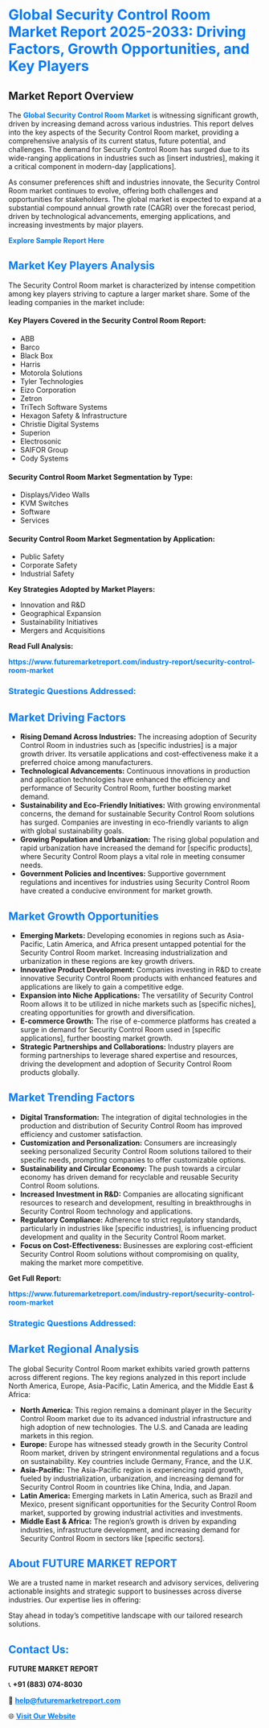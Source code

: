 <h1 style="color: #007BFF;">Global Security Control Room Market Report 2025-2033: Driving Factors, Growth Opportunities, and Key Players</h1>

<section id="overview">
<h2>Market Report Overview</h2>
<p>The <a href="https://www.futuremarketreport.com/industry-report/security-control-room-market" style="color: #007BFF; text-decoration: none;"><strong>Global Security Control Room Market</strong></a> is witnessing significant growth, driven by increasing demand across various industries. This report delves into the key aspects of the Security Control Room market, providing a comprehensive analysis of its current status, future potential, and challenges. The demand for Security Control Room has surged due to its wide-ranging applications in industries such as [insert industries], making it a critical component in modern-day [applications].</p>
<p>As consumer preferences shift and industries innovate, the Security Control Room market continues to evolve, offering both challenges and opportunities for stakeholders. The global market is expected to expand at a substantial compound annual growth rate (CAGR) over the forecast period, driven by technological advancements, emerging applications, and increasing investments by major players.</p>
</section>

<section id="overview">
<p><a href="https://www.futuremarketreport.com/request-sample/reportId=109516" style="color: #007BFF; text-decoration: none;"><strong>Explore Sample Report Here</strong></a></p>
</section>

<section id="key-players">
<h2 style="color: #007BFF;">Market Key Players Analysis</h2>
<p>The Security Control Room market is characterized by intense competition among key players striving to capture a larger market share. Some of the leading companies in the market include:</p>
<h4>Key Players Covered in the Security Control Room Report:</h4>
<ul><li>ABB</li><li>Barco</li><li>Black Box</li><li>Harris</li><li>Motorola Solutions</li><li>Tyler Technologies</li><li>Eizo Corporation</li><li>Zetron</li><li>TriTech Software Systems</li><li>Hexagon Safety &amp; Infrastructure</li><li>Christie Digital Systems</li><li>Superion</li><li>Electrosonic</li><li>SAIFOR Group</li><li>Cody Systems</li></ul>
<h4>Security Control Room Market Segmentation by Type:</h4>
<ul><li>Displays/Video Walls</li><li>KVM Switches</li><li>Software</li><li>Services</li></ul>

<h4>Security Control Room Market Segmentation by Application:</h4>
<ul><li>Public Safety</li><li>Corporate Safety</li><li>Industrial Safety</li></ul>
<p><strong>Key Strategies Adopted by Market Players:</strong></p>
<ul>
<li>Innovation and R&D</li>
<li>Geographical Expansion</li>
<li>Sustainability Initiatives</li>
<li>Mergers and Acquisitions</li>
</ul>
</section>

<section>
<p><strong>Read Full Analysis: </strong></p><a href="https://www.futuremarketreport.com/industry-report/security-control-room-market" style="color: #007BFF; text-decoration: none;"><strong>https://www.futuremarketreport.com/industry-report/security-control-room-market</strong></a>
<h3 style="color: #007BFF;">Strategic Questions Addressed:</h3>
</section>

<section id="driving-factors">
<h2 style="color: #007BFF;">Market Driving Factors</h2>
<ul>
<li><strong>Rising Demand Across Industries:</strong> The increasing adoption of Security Control Room in industries such as [specific industries] is a major growth driver. Its versatile applications and cost-effectiveness make it a preferred choice among manufacturers.</li>
<li><strong>Technological Advancements:</strong> Continuous innovations in production and application technologies have enhanced the efficiency and performance of Security Control Room, further boosting market demand.</li>
<li><strong>Sustainability and Eco-Friendly Initiatives:</strong> With growing environmental concerns, the demand for sustainable Security Control Room solutions has surged. Companies are investing in eco-friendly variants to align with global sustainability goals.</li>
<li><strong>Growing Population and Urbanization:</strong> The rising global population and rapid urbanization have increased the demand for [specific products], where Security Control Room plays a vital role in meeting consumer needs.</li>
<li><strong>Government Policies and Incentives:</strong> Supportive government regulations and incentives for industries using Security Control Room have created a conducive environment for market growth.</li>
</ul>
</section>

<section id="growth-opportunities">
<h2 style="color: #007BFF;">Market Growth Opportunities</h2>
<ul>
<li><strong>Emerging Markets:</strong> Developing economies in regions such as Asia-Pacific, Latin America, and Africa present untapped potential for the Security Control Room market. Increasing industrialization and urbanization in these regions are key growth drivers.</li>
<li><strong>Innovative Product Development:</strong> Companies investing in R&D to create innovative Security Control Room products with enhanced features and applications are likely to gain a competitive edge.</li>
<li><strong>Expansion into Niche Applications:</strong> The versatility of Security Control Room allows it to be utilized in niche markets such as [specific niches], creating opportunities for growth and diversification.</li>
<li><strong>E-commerce Growth:</strong> The rise of e-commerce platforms has created a surge in demand for Security Control Room used in [specific applications], further boosting market growth.</li>
<li><strong>Strategic Partnerships and Collaborations:</strong> Industry players are forming partnerships to leverage shared expertise and resources, driving the development and adoption of Security Control Room products globally.</li>
</ul>
</section>

<section id="trending-factors">
<h2 style="color: #007BFF;">Market Trending Factors</h2>
<ul>
<li><strong>Digital Transformation:</strong> The integration of digital technologies in the production and distribution of Security Control Room has improved efficiency and customer satisfaction.</li>
<li><strong>Customization and Personalization:</strong> Consumers are increasingly seeking personalized Security Control Room solutions tailored to their specific needs, prompting companies to offer customizable options.</li>
<li><strong>Sustainability and Circular Economy:</strong> The push towards a circular economy has driven demand for recyclable and reusable Security Control Room solutions.</li>
<li><strong>Increased Investment in R&D:</strong> Companies are allocating significant resources to research and development, resulting in breakthroughs in Security Control Room technology and applications.</li>
<li><strong>Regulatory Compliance:</strong> Adherence to strict regulatory standards, particularly in industries like [specific industries], is influencing product development and quality in the Security Control Room market.</li>
<li><strong>Focus on Cost-Effectiveness:</strong> Businesses are exploring cost-efficient Security Control Room solutions without compromising on quality, making the market more competitive.</li>
</ul>
</section>

<section>
<p><strong>Get Full Report: </strong></p><a href="https://www.futuremarketreport.com/industry-report/security-control-room-market" style="color: #007BFF; text-decoration: none;"><strong>https://www.futuremarketreport.com/industry-report/security-control-room-market</strong></a>
<h3 style="color: #007BFF;">Strategic Questions Addressed:</h3>
</section>


<section id="regional-analysis">
<h2 style="color: #007BFF;">Market Regional Analysis</h2>
<p>The global Security Control Room market exhibits varied growth patterns across different regions. The key regions analyzed in this report include North America, Europe, Asia-Pacific, Latin America, and the Middle East & Africa:</p>
<ul>
<li><strong>North America:</strong> This region remains a dominant player in the Security Control Room market due to its advanced industrial infrastructure and high adoption of new technologies. The U.S. and Canada are leading markets in this region.</li>
<li><strong>Europe:</strong> Europe has witnessed steady growth in the Security Control Room market, driven by stringent environmental regulations and a focus on sustainability. Key countries include Germany, France, and the U.K.</li>
<li><strong>Asia-Pacific:</strong> The Asia-Pacific region is experiencing rapid growth, fueled by industrialization, urbanization, and increasing demand for Security Control Room in countries like China, India, and Japan.</li>
<li><strong>Latin America:</strong> Emerging markets in Latin America, such as Brazil and Mexico, present significant opportunities for the Security Control Room market, supported by growing industrial activities and investments.</li>
<li><strong>Middle East & Africa:</strong> The region’s growth is driven by expanding industries, infrastructure development, and increasing demand for Security Control Room in sectors like [specific sectors].</li>
</ul>
</section>

<footer>
<h2 style="color: #007BFF;">About FUTURE MARKET REPORT</h2>
<p>We are a trusted name in market research and advisory services, delivering actionable insights and strategic support to businesses across diverse industries. Our expertise lies in offering:</p>

<p>Stay ahead in today’s competitive landscape with our tailored research solutions.</p>

<h2 style="color: #007BFF;">Contact Us:</h2>
<p><strong>FUTURE MARKET REPORT</strong></p>
<p>📞 <strong>+91 (883) 074-8030</strong></p>
<p>📧 <strong><a href="mailto:help@futuremarketreport.com" style="color: #007BFF;">help@futuremarketreport.com</a></strong></p>
<p>🌐 <strong><a href="https://www.futuremarketreport.com/" style="color: #007BFF;">Visit Our Website</a></strong></p>
</footer>